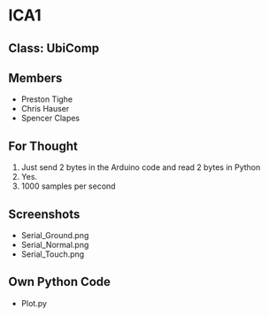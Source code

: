 # ICA1

## Class: UbiComp

## Members
* Preston Tighe
* Chris Hauser
* Spencer Clapes

## For Thought
1. Just send 2 bytes in the Arduino code and read 2 bytes in Python
2. Yes.
3. 1000 samples per second

## Screenshots
* Serial_Ground.png
* Serial_Normal.png
* Serial_Touch.png

## Own Python Code
* Plot.py
